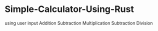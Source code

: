 # Simple-Calculator-Using-Rust
using user input
Addition
Subtraction
Multiplication
Subtraction
Division
